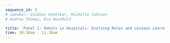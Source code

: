 ```yaml
---
sequence_id: 3
# speaker: Vaibhav Unhelkar, Michelle Johnson 
# Andrea Thomaz, Eva Heinhold

title: 'Panel 1: Robots in Hospitals: Evolving Roles and Lessons Learned'
time: 10:30am - 11:30am
---
```

